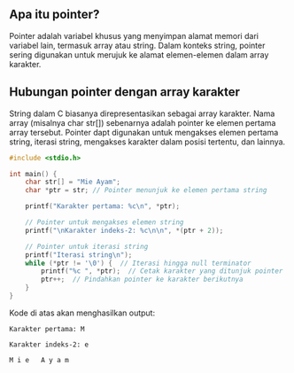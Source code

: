 ## Apa itu pointer?
Pointer adalah variabel khusus yang menyimpan alamat memori dari variabel lain, termasuk array atau string. Dalam konteks string, pointer sering digunakan untuk merujuk ke alamat elemen-elemen dalam array karakter.

## Hubungan pointer dengan array karakter
String dalam C biasanya direpresentasikan sebagai array karakter. Nama array (misalnya char str[]) sebenarnya adalah pointer ke elemen pertama array tersebut. 
Pointer dapt digunakan untuk mengakses elemen pertama string, iterasi string, mengakses karakter dalam posisi tertentu, dan lainnya.
```c
#include <stdio.h>

int main() {
    char str[] = "Mie Ayam"; 
    char *ptr = str; // Pointer menunjuk ke elemen pertama string

    printf("Karakter pertama: %c\n", *ptr);

    // Pointer untuk mengakses elemen string
    printf("\nKarakter indeks-2: %c\n\n", *(ptr + 2));

    // Pointer untuk iterasi string
    printf("Iterasi string\n");
    while (*ptr != '\0') {  // Iterasi hingga null terminator
        printf("%c ", *ptr);  // Cetak karakter yang ditunjuk pointer
        ptr++;  // Pindahkan pointer ke karakter berikutnya
    }
}
```
Kode di atas akan menghasilkan output:
```plaintext
Karakter pertama: M

Karakter indeks-2: e

M i e   A y a m
```
```
